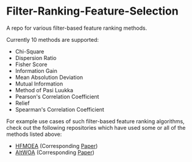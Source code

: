 # Filter-Ranking-Feature-Selection
A repo for various filter-based feature ranking methods.

Currently 10 methods are supported:  
- Chi-Square
- Dispersion Ratio
- Fisher Score
- Information Gain
- Mean Absolution Deviation
- Mutual Information
- Method of Pasi Luukka
- Pearson's Correlation Coefficient
- Relief
- Spearman's Correlation Coefficient

For example use cases of such filter-based feature ranking algorithms, check out the following repositories which have used some or all of the methods listed above:  
- [HFMOEA](https://github.com/Rohit-Kundu/HFMOEA) (Corresponding [Paper](url))
- [AltWOA](https://github.com/Rohit-Kundu/AltWOA) (Corresponding [Paper](https://doi.org/10.1016/j.compbiomed.2022.105349))
